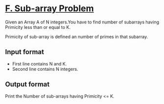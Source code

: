 # [F. Sub-array Problem][link]

Given an Array A of N integers.You have to find number of subarrays having Primicity less than or equal to K.

Primicity of sub-array is defined an number of primes in that subarray.

## Input format

- First line contains N and K.
- Second line contains N integers.

## Output format

Print the Number of sub-arrays having Primicity <= K.

[link]: https://www.hackerearth.com/practice/algorithms/searching/binary-search/practice-problems/algorithm/sub-array-problem-1/
